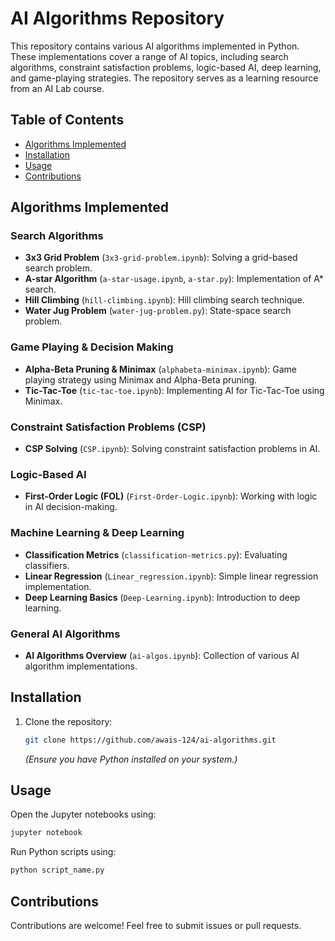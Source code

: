# AI Algorithms Repository

This repository contains various AI algorithms implemented in Python. These implementations cover a range of AI topics, including search algorithms, constraint satisfaction problems, logic-based AI, deep learning, and game-playing strategies. The repository serves as a learning resource from an AI Lab course.

## Table of Contents
- [Algorithms Implemented](#algorithms-implemented)
- [Installation](#installation)
- [Usage](#usage)
- [Contributions](#contributions)

## Algorithms Implemented

### Search Algorithms
- **3x3 Grid Problem** (`3x3-grid-problem.ipynb`): Solving a grid-based search problem.
- **A-star Algorithm** (`a-star-usage.ipynb`, `a-star.py`): Implementation of A* search.
- **Hill Climbing** (`hill-climbing.ipynb`): Hill climbing search technique.
- **Water Jug Problem** (`water-jug-problem.py`): State-space search problem.

### Game Playing & Decision Making
- **Alpha-Beta Pruning & Minimax** (`alphabeta-minimax.ipynb`): Game playing strategy using Minimax and Alpha-Beta pruning.
- **Tic-Tac-Toe** (`tic-tac-toe.ipynb`): Implementing AI for Tic-Tac-Toe using Minimax.

### Constraint Satisfaction Problems (CSP)
- **CSP Solving** (`CSP.ipynb`): Solving constraint satisfaction problems in AI.

### Logic-Based AI
- **First-Order Logic (FOL)** (`First-Order-Logic.ipynb`): Working with logic in AI decision-making.

### Machine Learning & Deep Learning
- **Classification Metrics** (`classification-metrics.py`): Evaluating classifiers.
- **Linear Regression** (`Linear_regression.ipynb`): Simple linear regression implementation.
- **Deep Learning Basics** (`Deep-Learning.ipynb`): Introduction to deep learning.

### General AI Algorithms
- **AI Algorithms Overview** (`ai-algos.ipynb`): Collection of various AI algorithm implementations.

## Installation
1. Clone the repository:
   ```sh
   git clone https://github.com/awais-124/ai-algorithms.git
   ```
   *(Ensure you have Python installed on your system.)*

## Usage
Open the Jupyter notebooks using:
```sh
jupyter notebook
```
Run Python scripts using:
```sh
python script_name.py
```

## Contributions
Contributions are welcome! Feel free to submit issues or pull requests.
